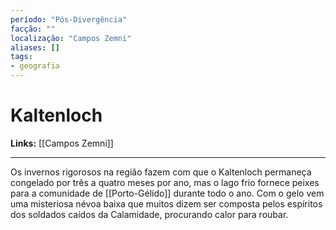 ```yaml
---
período: "Pós-Divergência"
facção: ""
localização: "Campos Zemni"
aliases: []
tags:
- geografia
---
```


# **Kaltenloch**

**Links:** [[Campos Zemni]]

---
Os invernos rigorosos na região fazem com que o Kaltenloch permaneça congelado por três a quatro meses por ano, mas o lago frio fornece peixes para a comunidade de [[Porto-Gélido]] durante todo o ano. Com o gelo vem uma misteriosa névoa baixa que muitos dizem ser composta pelos espíritos dos soldados caídos da Calamidade, procurando calor para roubar.